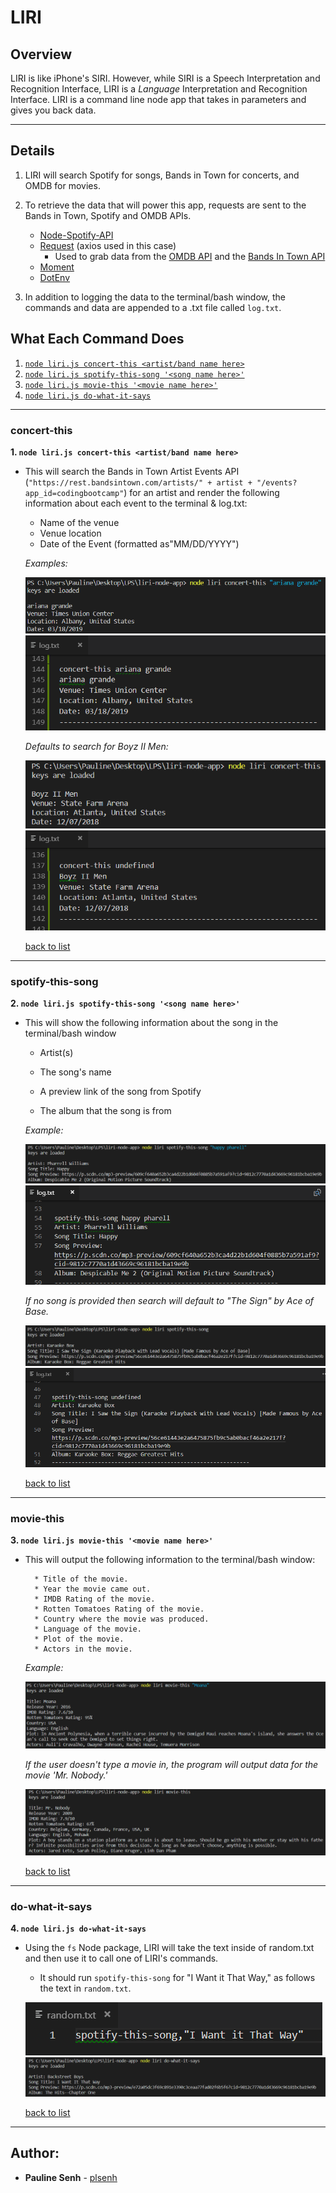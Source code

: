 # LIRI

## Overview

LIRI is like iPhone's SIRI. However, while SIRI is a Speech Interpretation and Recognition Interface, LIRI is a _Language_ Interpretation and Recognition Interface. LIRI is a command line node app that takes in parameters and gives you back data.

---

## Details

1. LIRI will search Spotify for songs, Bands in Town for concerts, and OMDB for movies.

2. To retrieve the data that will power this app, requests are sent to the Bands in Town, Spotify and OMDB APIs.

   - [Node-Spotify-API](https://www.npmjs.com/package/node-spotify-api)
   - [Request](https://www.npmjs.com/package/request) (axios used in this case)
     - Used to grab data from the [OMDB API](http://www.omdbapi.com) and the [Bands In Town API](http://www.artists.bandsintown.com/bandsintown-api)
   - [Moment](https://www.npmjs.com/package/moment)
   - [DotEnv](https://www.npmjs.com/package/dotenv)

3. In addition to logging the data to the terminal/bash window, the commands and data are appended to a .txt file called `log.txt`.

## What Each Command Does

1.  [`node liri.js concert-this <artist/band name here>`](#concert-this)
2.  [`node liri.js spotify-this-song '<song name here>'`](#spotify-this-song)
3.  [`node liri.js movie-this '<movie name here>'`](#movie-this)
4.  [`node liri.js do-what-it-says`](#do-what-it-says)

---

### concert-this

**1. `node liri.js concert-this <artist/band name here>`**

- This will search the Bands in Town Artist Events API (`"https://rest.bandsintown.com/artists/" + artist + "/events?app_id=codingbootcamp"`) for an artist and render the following information about each event to the terminal & log.txt:

  - Name of the venue
  - Venue location
  - Date of the Event (formatted as"MM/DD/YYYY")

  _Examples:_

  ![concert-this CLI](assets/images/concert-this_ariana-grande.PNG)
  ![concert-this log CLI](assets/images/concert-this_ariana-grande-log.PNG)

  _Defaults to search for Boyz II Men:_

  ![concert-this default](assets/images/concert-this.PNG)
  ![concert-this log default](assets/images/concert-this-log.PNG)

  [back to list](#what-each-command-does)

---

### spotify-this-song

**2. `node liri.js spotify-this-song '<song name here>'`**

- This will show the following information about the song in the terminal/bash window

  - Artist(s)

  - The song's name

  - A preview link of the song from Spotify

  - The album that the song is from

  _Example:_

  ![spotify-this-song CLI](assets/images/spotify-this-song_happy-pharell.PNG)
  ![spotify-this-song log](assets/images/spotify-this-song_happy-pharell_log.PNG)

  _If no song is provided then search will default to "The Sign" by Ace of Base._

  ![spotify-this-song default](assets/images/spotify-this-song.PNG)
  ![spotify-this-song log default](assets/images/spotify-this-song_log.PNG)

  [back to list](#what-each-command-does)

---

### movie-this

**3. `node liri.js movie-this '<movie name here>'`**

- This will output the following information to the terminal/bash window:

  ```
    * Title of the movie.
    * Year the movie came out.
    * IMDB Rating of the movie.
    * Rotten Tomatoes Rating of the movie.
    * Country where the movie was produced.
    * Language of the movie.
    * Plot of the movie.
    * Actors in the movie.
  ```

  _Example:_

  ![movie-this CLI](assets/images/movie-this_moana.PNG)

  _If the user doesn't type a movie in, the program will output data for the movie 'Mr. Nobody.'_

  ![movie-this default](assets/images/movie-this.PNG)

  [back to list](#what-each-command-does)

---

### do-what-it-says

**4. `node liri.js do-what-it-says`**

- Using the `fs` Node package, LIRI will take the text inside of random.txt and then use it to call one of LIRI's commands.

  - It should run `spotify-this-song` for "I Want it That Way," as follows the text in `random.txt`.

  ![do-what-it-says random.txt](assets/images/do-what-it-says_random.PNG)
  ![do-what-it-says CLI](assets/images/do-what-it-says.PNG)

  [back to list](#what-each-command-does)

---

## Author:

- **Pauline Senh** - [plsenh](https://github.com/plsenh)
